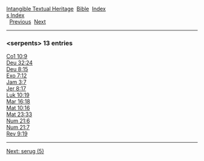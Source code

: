 [Intangible Textual Heritage](../../index)  [Bible](../index) 
[Index](index)   
[s Index](_s_)  
  [Previous](c10025)  [Next](c10027) 

------------------------------------------------------------------------

### &lt;serpents&gt; 13 entries

[Co1 10:9](../kjv/co1010.htm#009)  
[Deu 32:24](../kjv/deu032.htm#024)  
[Deu 8:15](../kjv/deu008.htm#015)  
[Exo 7:12](../kjv/exo007.htm#012)  
[Jam 3:7](../kjv/jam003.htm#007)  
[Jer 8:17](../kjv/jer008.htm#017)  
[Luk 10:19](../kjv/luk010.htm#019)  
[Mar 16:18](../kjv/mar016.htm#018)  
[Mat 10:16](../kjv/mat010.htm#016)  
[Mat 23:33](../kjv/mat023.htm#033)  
[Num 21:6](../kjv/num021.htm#006)  
[Num 21:7](../kjv/num021.htm#007)  
[Rev 9:19](../kjv/rev009.htm#019)  

------------------------------------------------------------------------

[Next: serug (5)](c10027)
